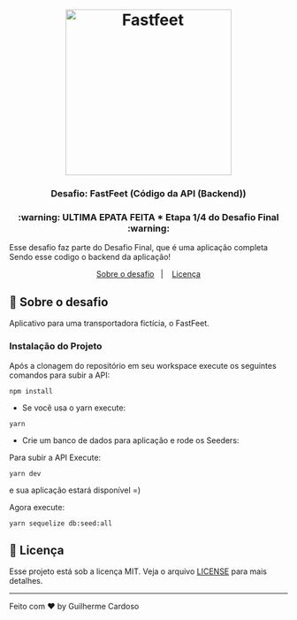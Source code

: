 <h1 align="center">
  <img alt="Fastfeet" title="Fastfeet" src="https://github.com/Rocketseat/bootcamp-gostack-desafio-02/blob/master/.github/logo.png" width="300px" />
</h1>

<h3 align="center">
  Desafio: FastFeet (Código da API (Backend))
</h3>

<h3 align="center">
  :warning: ULTIMA EPATA FEITA * Etapa 1/4 do Desafio Final :warning:
</h3>

<p>Esse desafio faz parte do Desafio Final, que é uma aplicação completa Sendo esse codigo o backend da aplicação!</p>


<p align="center">
  <a href="#rocket-sobre-o-desafio">Sobre o desafio</a>&nbsp;&nbsp;&nbsp;|&nbsp;&nbsp;&nbsp;
  <a href="#memo-licença">Licença</a>
</p>

## :rocket: Sobre o desafio

Aplicativo para uma transportadora fictícia, o FastFeet.

### **Instalação do Projeto**

Após a clonagem do repositório em seu workspace execute os seguintes comandos para subir a API:

``
npm install
``
- Se você usa o yarn execute:


``
yarn
``
- Crie um banco de dados para aplicação e rode os Seeders:

Para subir a API Execute:

``
yarn dev
``

e sua aplicação estará disponível =)


Agora execute:

    yarn sequelize db:seed:all

## :memo: Licença

Esse projeto está sob a licença MIT. Veja o arquivo [LICENSE](LICENSE.md) para mais detalhes.

---

Feito com ♥ by Guilherme Cardoso
